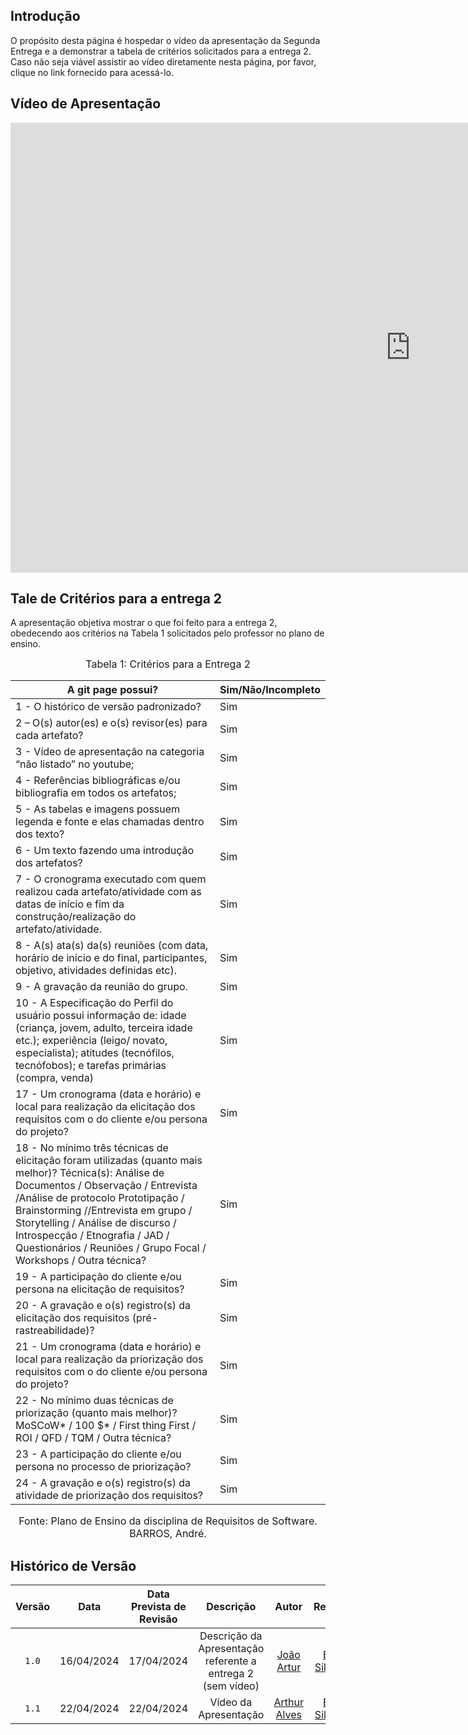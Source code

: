## Introdução

O propósito desta página é hospedar o vídeo da apresentação da Segunda Entrega e a demonstrar a tabela de critérios solicitados para a entrega 2. Caso não seja viável assistir ao vídeo diretamente nesta página, por favor, clique no link fornecido para acessá-lo.

## Vídeo de Apresentação
<iframe width="1280" height="720" src="https://www.youtube.com/embed/w9e5tQl3Iso" title="Apresentação da Entrega 2 - Grupo 01 (Diário Oficial da União)" frameborder="0" allow="accelerometer; autoplay; clipboard-write; encrypted-media; gyroscope; picture-in-picture; web-share" referrerpolicy="strict-origin-when-cross-origin" allowfullscreen></iframe>

## Tale de Critérios para a entrega 2

A apresentação objetiva mostrar o que foi feito para a entrega 2, obedecendo aos critérios na Tabela 1 solicitados pelo professor no plano de ensino.

<font size="3"><p style="text-align: center">Tabela 1: Critérios para a Entrega 2</p></font>

A git page possui?  | Sim/Não/Incompleto
--------- | ------
1 - O histórico de versão padronizado? | Sim|
2 – O(s) autor(es) e o(s) revisor(es) para cada artefato? | Sim|
3 - Vídeo de apresentação na categoria “não listado” no youtube; | Sim
4 - Referências bibliográficas e/ou bibliografia em todos os artefatos; | Sim|
5 - As tabelas e imagens possuem legenda e fonte e elas chamadas dentro dos texto? | Sim|
6 - Um texto fazendo uma introdução dos artefatos? | Sim|
7 - O cronograma executado com quem realizou cada artefato/atividade com as datas de início e fim da construção/realização do artefato/atividade. | Sim|
8 - A(s) ata(s) da(s) reuniões (com data, horário de início e do final, participantes, objetivo, atividades definidas etc). | Sim|
9 - A gravação da reunião do grupo. | Sim|
10 - A Especificação do Perfil do usuário possui informação de: idade (criança, jovem, adulto, terceira idade etc.); experiência (leigo/ novato, especialista); atitudes (tecnófilos, tecnófobos); e tarefas primárias (compra, venda) | Sim|
17 - Um cronograma (data e horário) e local para realização da elicitação dos requisitos com o do cliente e/ou persona do projeto? | Sim|
18 - No mínimo três técnicas de elicitação foram utilizadas (quanto mais melhor)? Técnica(s): Análise de Documentos / Observação / Entrevista /Análise de protocolo Prototipação / Brainstorming //Entrevista em grupo / Storytelling / Análise de discurso / Introspecção / Etnografia / JAD / Questionários / Reuniões / Grupo Focal / Workshops / Outra técnica? | Sim|
19 - A participação do cliente e/ou persona na elicitação de requisitos? | Sim|
20 - A gravação e o(s) registro(s) da elicitação dos requisitos (pré-rastreabilidade)? | Sim|
21 - Um cronograma (data e horário) e local para realização da priorização dos requisitos com o do cliente e/ou persona do projeto? | Sim|
22 - No mínimo duas técnicas de priorização (quanto mais melhor)? MoSCoW* / 100 $* / First thing First / ROI / QFD / TQM / Outra técnica?| Sim|
23 - A participação do cliente e/ou persona no processo de priorização? | Sim|
24 - A gravação e o(s) registro(s) da atividade de priorização dos requisitos? | Sim|

<font size="3"><p style="text-align: center">Fonte: Plano de Ensino da disciplina de Requisitos de Software. BARROS, André.</p></font>

## <a>Histórico de Versão</a>
|Versão|Data|Data Prevista de Revisão|Descrição|Autor|Revisor|
| :------: | :----------: |:-----------: | :-----------: | :---------: |:---------: |
|`1.0`|16/04/2024|17/04/2024| Descrição da Apresentação referente a entrega 2 (sem vídeo) | [João Artur](https://github.com/joao-artl)|[Eric Silveira](https://github.com/ericbky)|
|`1.1`| 22/04/2024 | 22/04/2024 | Vídeo da Apresentação | [Arthur Alves](https://github.com/arthrok) | [Eric Silveira](https://github.com/ericbky) |
